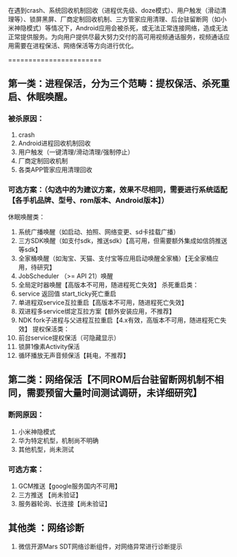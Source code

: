 在遇到crash、系统回收机制回收（进程优先级、doze模式）、用户触发（滑动清理等）、锁屏黑屏、厂商定制回收机制、三方管家应用清理、后台驻留断网（如小米神隐模式）等情况下，Android应用会被杀死，或无法正常连接网络，造成无法正常提供服务。为向用户提供尽最大努力交付的高可用视频通话服务，视频通话应用需要在进程保活、网络保活等方向进行优化。

=======================
## 第一类：进程保活，分为三个范畴：提权保活、杀死重启、休眠唤醒。

### 被杀原因：
1. crash
2. Android进程回收机制回收
3. 用户触发（一键清理/滑动清理/强制停止）
4. 厂商定制回收机制
5. 各类APP管家应用清理回收
### 可选方案：（勾选中的为建议方案，效果不尽相同，需要进行系统适配【各手机品牌、型号、rom版本、Android版本】）
休眠唤醒类：
1. 系统广播唤醒（如启动、拍照、网络变更、sd卡挂载广播）
2. 三方SDK唤醒（如支付sdk，推送sdk）【高可用，但需要额外集成如信鸽推送等sdk】
3. 全家桶唤醒（如淘宝、天猫、支付宝等应用启动唤醒全家桶）【无全家桶应用，待研究】
4. JobScheduler （>= API 21）唤醒
5. 全局定时器唤醒【高版本不可用，随进程死亡失效】
杀死重启类：
6. service 返回值 start_ticky死亡重启
7. 单进程双service互拉重启【高版本不可用，随进程死亡失效】
8. 双进程多service绑定互拉方案【额外安装应用，不推荐】
9. NDK fork子进程与父进程互拉重启【4.x有效，高版本不可用，随进程死亡失效】
提权保活类：
10. 前台service提权保活（可隐藏显示）
11. 锁屏1像素Activity保活
12. 循环播放无声音频保活【耗电，不推荐】

## 第二类：网络保活【不同ROM后台驻留断网机制不相同，需要预留大量时间测试调研，未详细研究】
### 断网原因：
1. 小米神隐模式
2. 华为特定机型，机制尚不明确
3. 其他机型，尚未测试
### 可选方案：
1. GCM推送【google服务国内不可用】
2. 三方推送 【尚未验证】
3. 服务器轮询、长连接【尚未验证】

## 其他类  ：网络诊断
1. 微信开源Mars SDT网络诊断组件，对网络异常进行诊断提示